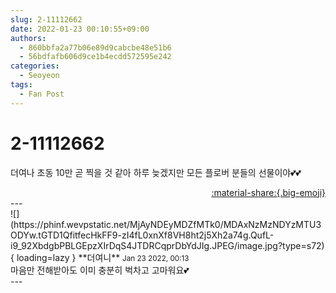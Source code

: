 ```yaml
---
slug: 2-11112662
date: 2022-01-23 00:10:55+09:00
authors:
  - 860bbfa2a77b06e89d9cabcbe48e51b6
  - 56bdfafb606d9ce1b4ecdd572595e242
categories:
  - Seoyeon
tags:
  - Fan Post
---
```


# 2-11112662

<div class="post-container" markdown="1">
<div class="content-container md-sidebar__scrollwrap" markdown="1">

더여나 초동 10만 곧 찍을 것 같아 하루 늦겠지만 모든 플로버 분들의 선물이야💕💕

</div>
</div>

<div style="text-align: right;" markdown="1">
<a href="https://weverse.io/fromis9/fanpost/2-11112662" style="text-align: right;">:material-share:{.big-emoji}</a>
</div>
---

<div class="comments-container md-sidebar__scrollwrap" markdown="1">
<div class="comment" markdown="1">
<div class='id-container' markdown="1">
![](https://phinf.wevpstatic.net/MjAyNDEyMDZfMTk0/MDAxNzMzNDYzMTU3ODYw.tGTD1QfitfecHkFF9-zI4fL0xnXf8VH8ht2j5Xh2a74g.QufL-i9_92XbdgbPBLGEpzXIrDqS4JTDRCqprDbYdJIg.JPEG/image.jpg?type=s72){ loading=lazy }
**<span class="artist">더여니</span>** <small>Jan 23 2022, 00:13</small><br>
</div>
<div class='comment-body' markdown="1">
마음만 전해받아도 이미 충분히 벅차고 고마워요💕
</div>
</div>
</div>
---
